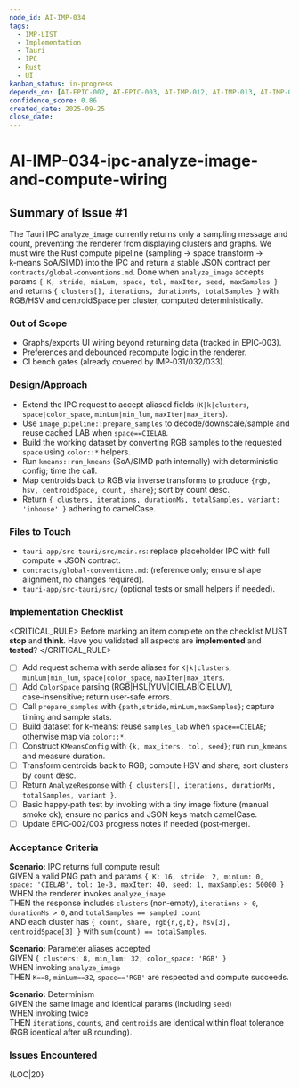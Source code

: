 ```yaml
---
node_id: AI-IMP-034
tags:
  - IMP-LIST
  - Implementation
  - Tauri
  - IPC
  - Rust
  - UI
kanban_status: in-progress
depends_on: [AI-EPIC-002, AI-EPIC-003, AI-IMP-012, AI-IMP-013, AI-IMP-014, AI-IMP-031, AI-IMP-032, AI-IMP-033]
confidence_score: 0.86
created_date: 2025-09-25
close_date: 
--- 
```



# AI-IMP-034-ipc-analyze-image-and-compute-wiring

## Summary of Issue #1
The Tauri IPC `analyze_image` currently returns only a sampling message and count, preventing the renderer from displaying clusters and graphs. We must wire the Rust compute pipeline (sampling → space transform → k‑means SoA/SIMD) into the IPC and return a stable JSON contract per `contracts/global-conventions.md`. Done when `analyze_image` accepts params `{ K, stride, minLum, space, tol, maxIter, seed, maxSamples }` and returns `{ clusters[], iterations, durationMs, totalSamples }` with RGB/HSV and centroidSpace per cluster, computed deterministically.

### Out of Scope 
- Graphs/exports UI wiring beyond returning data (tracked in EPIC‑003).
- Preferences and debounced recompute logic in the renderer.
- CI bench gates (already covered by IMP‑031/032/033).

### Design/Approach  
- Extend the IPC request to accept aliased fields (`K|k|clusters`, `space|color_space`, `minLum|min_lum`, `maxIter|max_iters`).
- Use `image_pipeline::prepare_samples` to decode/downscale/sample and reuse cached LAB when `space==CIELAB`.
- Build the working dataset by converting RGB samples to the requested `space` using `color::*` helpers.
- Run `kmeans::run_kmeans` (SoA/SIMD path internally) with deterministic config; time the call.
- Map centroids back to RGB via inverse transforms to produce `{rgb, hsv, centroidSpace, count, share}`; sort by count desc.
- Return `{ clusters, iterations, durationMs, totalSamples, variant: 'inhouse' }` adhering to camelCase.

### Files to Touch
- `tauri-app/src-tauri/src/main.rs`: replace placeholder IPC with full compute + JSON contract.
- `contracts/global-conventions.md`: (reference only; ensure shape alignment, no changes required).
- `tauri-app/src-tauri/src/` (optional tests or small helpers if needed).

### Implementation Checklist

<CRITICAL_RULE>
Before marking an item complete on the checklist MUST **stop** and **think**. Have you validated all aspects are **implemented** and **tested**? 
</CRITICAL_RULE> 

- [ ] Add request schema with serde aliases for `K|k|clusters`, `minLum|min_lum`, `space|color_space`, `maxIter|max_iters`.
- [ ] Add `ColorSpace` parsing (RGB|HSL|YUV|CIELAB|CIELUV), case‑insensitive; return user‑safe errors.
- [ ] Call `prepare_samples` with `{path,stride,minLum,maxSamples}`; capture timing and sample stats.
- [ ] Build dataset for k‑means: reuse `samples_lab` when `space==CIELAB`; otherwise map via `color::*`.
- [ ] Construct `KMeansConfig` with `{k, max_iters, tol, seed}`; run `run_kmeans` and measure duration.
- [ ] Transform centroids back to RGB; compute HSV and share; sort clusters by `count` desc.
- [ ] Return `AnalyzeResponse` with `{ clusters[], iterations, durationMs, totalSamples, variant }`.
- [ ] Basic happy‑path test by invoking with a tiny image fixture (manual smoke ok); ensure no panics and JSON keys match camelCase.
- [ ] Update EPIC‑002/003 progress notes if needed (post‑merge).

### Acceptance Criteria
**Scenario:** IPC returns full compute result  
GIVEN a valid PNG path and params `{ K: 16, stride: 2, minLum: 0, space: 'CIELAB', tol: 1e-3, maxIter: 40, seed: 1, maxSamples: 50000 }`  
WHEN the renderer invokes `analyze_image`  
THEN the response includes `clusters` (non‑empty), `iterations > 0`, `durationMs > 0`, and `totalSamples == sampled count`  
AND each cluster has `{ count, share, rgb{r,g,b}, hsv[3], centroidSpace[3] }` with `sum(count) == totalSamples`.

**Scenario:** Parameter aliases accepted  
GIVEN `{ clusters: 8, min_lum: 32, color_space: 'RGB' }`  
WHEN invoking `analyze_image`  
THEN `K==8`, `minLum==32`, `space=='RGB'` are respected and compute succeeds.

**Scenario:** Determinism  
GIVEN the same image and identical params (including `seed`)  
WHEN invoking twice  
THEN `iterations`, `counts`, and `centroids` are identical within float tolerance (RGB identical after u8 rounding).

### Issues Encountered 
{LOC|20}

